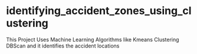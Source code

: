 # identifying_accident_zones_using_clustering
This Project Uses Machine Learning Algorithms like Kmeans Clustering DBScan and it identifies the accident locations
